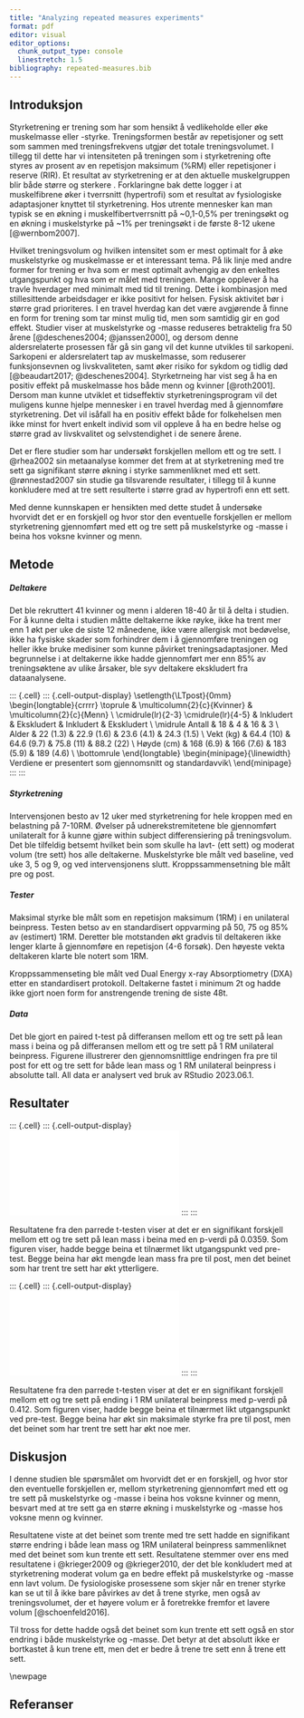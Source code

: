```yaml
---
title: "Analyzing repeated measures experiments"
format: pdf
editor: visual
editor_options: 
  chunk_output_type: console
  linestretch: 1.5
bibliography: repeated-measures.bib
---
```





## Introduksjon

Styrketrening er trening som har som hensikt å vedlikeholde eller øke muskelmasse eller -styrke. Treningsformen består av repetisjoner og sett som sammen med treningsfrekvens utgjør det totale treningsvolumet. I tillegg til dette har vi intensiteten på treningen som i styrketrening ofte styres av prosent av en repetisjon maksimum (%RM) eller repetisjoner i reserve (RIR). Et resultat av styrketrening er at den aktuelle muskelgruppen blir både større og sterkere . Forklaringne bak dette logger i at muskelfibrene øker i tverrsnitt (hypertrofi) som et resultat av fysiologiske adaptasjoner knyttet til styrketrening. Hos utrente mennesker kan man typisk se en økning i muskelfibertverrsnitt på \~0,1-0,5% per treningsøkt og en økning i muskelstyrke på \~1% per treningsøkt i de første 8-12 ukene [@wernbom2007].

Hvilket treningsvolum og hvilken intensitet som er mest optimalt for å øke muskelstyrke og muskelmasse er et interessant tema. På lik linje med andre former for trening er hva som er mest optimalt avhengig av den enkeltes utgangspunkt og hva som er målet med treningen. Mange opplever å ha travle hverdager med minimalt med tid til trening. Dette i kombinasjon med stillesittende arbeidsdager er ikke positivt for helsen. Fysisk aktivitet bør i større grad prioriteres. I en travel hverdag kan det være avgjørende å finne en form for trening som tar minst mulig tid, men som samtidig gir en god effekt. Studier viser at muskelstyrke og -masse reduseres betraktelig fra 50 årene [@deschenes2004; @janssen2000], og dersom denne aldersrelaterte prosessen får gå sin gang vil det kunne utvikles til sarkopeni. Sarkopeni er aldersrelatert tap av muskelmasse, som reduserer funksjonsevnen og livskvaliteten, samt øker risiko for sykdom og tidlig død [@beaudart2017; @deschenes2004]. Styrketrneing har vist seg å ha en positiv effekt på muskelmasse hos både menn og kvinner [@roth2001]. Dersom man kunne utviklet et tidseffektiv styrketreningsprogram vil det muligens kunne hjelpe mennesker i en travel hverdag med å gjennomføre styrketrening. Det vil isåfall ha en positiv effekt både for folkehelsen men ikke minst for hvert enkelt individ som vil oppleve å ha en bedre helse og større grad av livskvalitet og selvstendighet i de senere årene.

Det er flere studier som har undersøkt forskjellen mellom ett og tre sett. I @rhea2002 sin metaanalyse kommer det frem at at styrketrening med tre sett ga signifikant større økning i styrke sammenliknet med ett sett. @rønnestad2007 sin studie ga tilsvarende resultater, i tillegg til å kunne konkludere med at tre sett resulterte i større grad av hypertrofi enn ett sett.

Med denne kunnskapen er hensikten med dette studet å undersøke hvorvidt det er en forskjell og hvor stor den eventuelle forskjellen er mellom styrketrening gjennomført med ett og tre sett på muskelstyrke og -masse i beina hos voksne kvinner og menn.

## Metode

##### ***Deltakere***

Det ble rekruttert 41 kvinner og menn i alderen 18-40 år til å delta i studien. For å kunne delta i studien måtte deltakerne ikke røyke, ikke ha trent mer enn 1 økt per uke de siste 12 månedene, ikke være allergisk mot bedøvelse, ikke ha fysiske skader som forhindrer dem i å gjennomføre treningen og heller ikke bruke medisiner som kunne påvirket treningsadaptasjoner. Med begrunnelse i at deltakerne ikke hadde gjennomført mer enn 85% av treningsøktene av ulike årsaker, ble syv deltakere ekskludert fra dataanalysene.


::: {.cell}
::: {.cell-output-display}
\setlength{\LTpost}{0mm}
\begin{longtable}{crrrr}
\toprule
 & \multicolumn{2}{c}{Kvinner} & \multicolumn{2}{c}{Menn} \\ 
\cmidrule(lr){2-3} \cmidrule(lr){4-5}
  & Inkludert & Ekskludert & Inkludert & Ekskludert \\ 
\midrule
Antall & 18 & 4 & 16 & 3 \\ 
Alder & 22 (1.3) & 22.9 (1.6) & 23.6 (4.1) & 24.3 (1.5) \\ 
Vekt (kg) & 64.4 (10) & 64.6 (9.7) & 75.8 (11) & 88.2 (22) \\ 
Høyde (cm) & 168 (6.9) & 166 (7.6) & 183 (5.9) & 189 (4.6) \\ 
\bottomrule
\end{longtable}
\begin{minipage}{\linewidth}
Verdiene er presentert som gjennomsnitt og standardavvik\\
\end{minipage}
:::
:::


##### ***Styrketrening***

Intervensjonen besto av 12 uker med styrketrening for hele kroppen med en belastning på 7-10RM. Øvelser på udnerekstremitetene ble gjennomført unilateralt for å kunne gjøre within subject differensiering på treningsvolum. Det ble tilfeldig betsemt hvilket bein som skulle ha lavt- (ett sett) og moderat volum (tre sett) hos alle deltakerne. Muskelstyrke ble målt ved baseline, ved uke 3, 5 og 9, og ved intervensjonens slutt. Kroppssammensetning ble målt pre og post.

##### ***Tester***

Maksimal styrke ble målt som en repetisjon maksimum (1RM) i en unilateral beinpress. Testen betso av en standardisert oppvarming på 50, 75 og 85% av (estimert) 1RM. Deretter ble motstanden økt gradvis til deltakeren ikke lenger klarte å gjennomføre en repetisjon (4-6 forsøk). Den høyeste vekta deltakeren klarte ble notert som 1RM.

Kroppssammenseting ble målt ved Dual Energy x-ray Absorptiometry (DXA) etter en standardisert protokoll. Deltakerne fastet i minimum 2t og hadde ikke gjort noen form for anstrengende trening de siste 48t.

##### ***Data***

Det ble gjort en paired t-test på differansen mellom ett og tre sett på lean mass i beina og på differansen mellom ett og tre sett på 1 RM unilateral beinpress. Figurene illustrerer den gjennomsnittlige endringen fra pre til post for ett og tre sett for både lean mass og 1 RM unilateral beinpress i absolutte tall. All data er analysert ved bruk av RStudio 2023.06.1.

## Resultater






::: {.cell}
::: {.cell-output-display}
![](repeated-measures_files/figure-pdf/unnamed-chunk-5-1.pdf)
:::
:::


Resultatene fra den parrede t-testen viser at det er en signifikant forskjell mellom ett og tre sett på lean mass i beina med en p-verdi på 0.0359. Som figuren viser, hadde begge beina et tilnærmet likt utgangspunkt ved pre-test. Begge beina har økt mengde lean mass fra pre til post, men det beinet som har trent tre sett har økt ytterligere.


::: {.cell}
::: {.cell-output-display}
![](repeated-measures_files/figure-pdf/unnamed-chunk-6-1.pdf)
:::
:::


Resultatene fra den parrede t-testen viser at det er en signifikant forskjell mellom ett og tre sett på ending i 1 RM unilateral beinpress med p-verdi på 0.412. Som figuren viser, hadde begge beina et tilnærmet likt utgangspunkt ved pre-test. Begge beina har økt sin maksimale styrke fra pre til post, men det beinet som har trent tre sett har økt noe mer.

## Diskusjon

I denne studien ble spørsmålet om hvorvidt det er en forskjell, og hvor stor den eventuelle forskjellen er, mellom styrketrening gjennomført med ett og tre sett på muskelstyrke og -masse i beina hos voksne kvinner og menn, besvart med at tre sett ga en større økning i muskelstyrke og -masse hos voksne menn og kvinner.

Resultatene viste at det beinet som trente med tre sett hadde en signifikant større endring i både lean mass og 1RM unilateral beinpress sammenliknet med det beinet som kun trente ett sett. Resultatene stemmer over ens med resultatene i @krieger2009 og @krieger2010, der det ble konkludert med at styrketrening moderat volum ga en bedre effekt på muskelstyrke og -masse enn lavt volum. De fysiologiske prosessene som skjer når en trener styrke kan se ut til å ikke bare påvirkes av det å trene styrke, men også av treningsvolumet, der et høyere volum er å foretrekke fremfor et lavere volum [@schoenfeld2016].

Til tross for dette hadde også det beinet som kun trente ett sett også en stor endring i både muskelstyrke og -masse. Det betyr at det absolutt ikke er bortkastet å kun trene ett, men det er bedre å trene tre sett enn å trene ett sett.

\newpage

## Referanser

